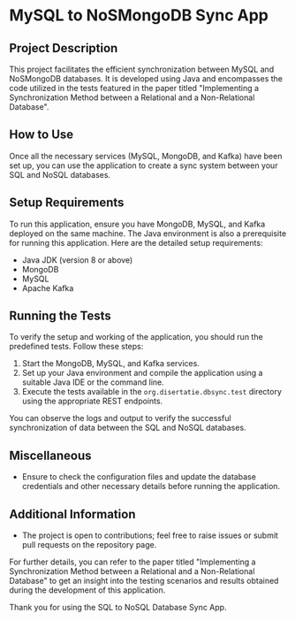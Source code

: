 # MySQL to NoSMongoDB Sync App

## Project Description
This project facilitates the efficient synchronization between MySQL and NoSMongoDB databases. It is developed using Java and encompasses the code utilized in the tests featured in the paper titled "Implementing a Synchronization Method between a Relational and a Non-Relational Database".

## How to Use

Once all the necessary services (MySQL, MongoDB, and Kafka) have been set up, you can use the application to create a sync system between your SQL and NoSQL databases.

## Setup Requirements

To run this application, ensure you have MongoDB, MySQL, and Kafka deployed on the same machine. The Java environment is also a prerequisite for running this application. Here are the detailed setup requirements:

- Java JDK (version 8 or above)
- MongoDB
- MySQL
- Apache Kafka

## Running the Tests

To verify the setup and working of the application, you should run the predefined tests. Follow these steps:

1. Start the MongoDB, MySQL, and Kafka services.
2. Set up your Java environment and compile the application using a suitable Java IDE or the command line.
3. Execute the tests available in the `org.disertatie.dbsync.test` directory using the appropriate REST endpoints.
   
You can observe the logs and output to verify the successful synchronization of data between the SQL and NoSQL databases.

## Miscellaneous

- Ensure to check the configuration files and update the database credentials and other necessary details before running the application.

## Additional Information

- The project is open to contributions; feel free to raise issues or submit pull requests on the repository page.

For further details, you can refer to the paper titled "Implementing a Synchronization Method between a Relational and a Non-Relational Database" to get an insight into the testing scenarios and results obtained during the development of this application.

Thank you for using the SQL to NoSQL Database Sync App.